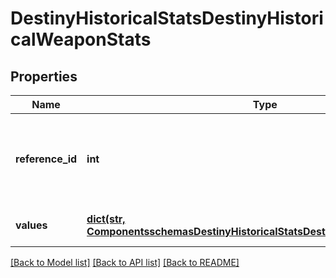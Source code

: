# DestinyHistoricalStatsDestinyHistoricalWeaponStats

## Properties
Name | Type | Description | Notes
------------ | ------------- | ------------- | -------------
**reference_id** | **int** | The hash ID of the item definition that describes the weapon. | [optional] 
**values** | [**dict(str, ComponentsschemasDestinyHistoricalStatsDestinyHistoricalStatsValue)**](ComponentsschemasDestinyHistoricalStatsDestinyHistoricalStatsValue.md) | Collection of stats for the period. | [optional] 

[[Back to Model list]](../README.md#documentation-for-models) [[Back to API list]](../README.md#documentation-for-api-endpoints) [[Back to README]](../README.md)


